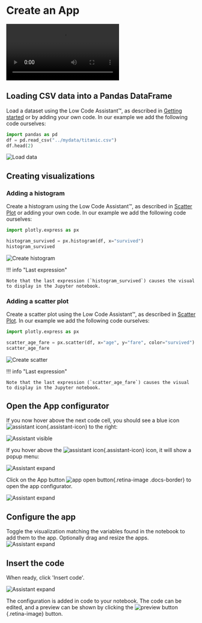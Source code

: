 # Create an App


<video controls>
    <source src="https://user-images.githubusercontent.com/1765949/185930154-ed0319d3-f775-4db7-b3f8-7b38d0257979.mp4" type="video/mp4">
</video>

## Loading CSV data into a Pandas DataFrame

Load a dataset using the Low Code Assistant™, as described in [Getting started](../../) or by adding your own code. In our example we add the following code ourselves:
```python
import pandas as pd
df = pd.read_csv("../mydata/titanic.csv")
df.head(2)
```

![Load data](../screenshots/app-create/02-load-data.png)

## Creating visualizations

### Adding a histogram

Create a histogram using the Low Code Assistant™, as described in [Scatter Plot](../visualization/plotly.md) or adding your own code. In our example we add the following code ourselves:

```python
import plotly.express as px

histogram_survived = px.histogram(df, x="survived")
histogram_survived
```
![Create histogram](../screenshots/app-create/03-create-viz-1.png)


!!! info "Last expression"

    Note that the last expression (`histogram_survived`) causes the visual to display in the Jupyter notebook.


### Adding a scatter plot

Create a scatter plot using the Low Code Assistant™, as described in [Scatter Plot](../visualization/plotly.md). In our example we add the following code ourselves:

```python
import plotly.express as px

scatter_age_fare = px.scatter(df, x="age", y="fare", color="survived")
scatter_age_fare
```
![Create scatter](../screenshots/app-create/04-create-viz-2.png)


!!! info "Last expression"

    Note that the last expression (`scatter_age_fare`) causes the visual to display in the Jupyter notebook.

## Open the App configurator

If you now hover above the next code cell, you should see a blue icon ![assistant icon](../screenshots/general/assistant-icon.png){.assistant-icon} to the right:

![Assistant visible](../screenshots/app-create/05-assistant-visible.png)

If you hover above the ![assistant icon](../screenshots/general/assistant-icon.png){.assistant-icon} icon, it will show a popup menu:

![Assistant expand](../screenshots/app-create/06-assistant-expand.png)


Click on the App button ![app open button](../screenshots/general/app-open.png){.retina-image .docs-border} to open the app configurator.

![Assistant expand](../screenshots/app-create/07-app-before.png)

## Configure the app

Toggle the visualization matching the variables found in the notebook to add them to the app.
Optionally drag and resize the apps.
![Assistant expand](../screenshots/app-create/08-insert-code.png)

## Insert the code

When ready, click 'Insert code'.

![Assistant expand](../screenshots/app-create/09-done.png)

The configuration is added in code to your notebook. The code can be edited, and a preview can be shown
by clicking the ![preview button](../screenshots/general/app-preview.png){.retina-image} button.


